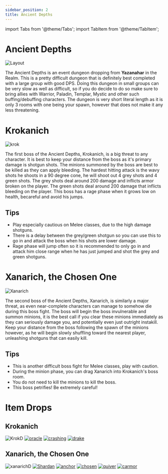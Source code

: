 ```yaml
---
sidebar_position: 2
title: Ancient Depths
---
```


import Tabs from '@theme/Tabs';
import TabItem from '@theme/TabItem';

<Tabs>
  <TabItem value="The Dungeon" label="The Dungeon" default>

# Ancient Depths

![Layout](https://cdn.discordapp.com/attachments/953134990428868629/1027327917031690271/unknown.png)

The Ancient Depths is an event dungeon dropping from **Yazanahar** in the Realm. This is a pretty difficult dungeon that is definitely best completed with a large group with good DPS. Doing this dungeon in small groups can be very slow as well as difficult, so if you do decide to do so make sure to bring allies with Warrior, Paladin, Templar, Mystic and other such buffing/debuffing characters. The dungeon is very short literal length as it is only 3 rooms with one being your spawn, however that does not make it any less threatening.

  </TabItem>
  <TabItem value="The First Boss" label="The First Boss">

# Krokanich

![krok](https://cdn.discordapp.com/attachments/953134990428868629/991927240214458439/unknown.png)

The first boss of the Ancient Depths, Krokanich, is a big threat to any character. It is best to keep your distance from the boss as it's primary damage is shotgun shots. The minions summoned by the boss are best to be killed as they can apply bleeding. The hardest hitting attack is the wavy shots he shoots in a 90 degree cone, he will shoot out 4 grey shots and 4 green shots. The grey shots deal around 200 damage and inflicts armor broken on the player. The green shots deal around 200 damage that inflicts bleeding on the player. This boss has a rage phase when it grows low on health, becareful and avoid his jumps.

## Tips
<ul>

  <li>Play especially cautious on Melee classes, due to the high damage shotguns.</li>

  <li>There is a delay between the grey/green shotgun so you can use this to go in and attack the boss when his shots are lower damage.</li> 

  <li>Rage phase will jump often so it is recommended to only go in and attack him close range when he has just jumped and shot the grey and green shotguns.</li>

</ul>

  </TabItem>
  <TabItem value="The Second Boss" label="The Second Boss">

# Xanarich, the Chosen One

![Xanarich](https://cdn.discordapp.com/attachments/953134990428868629/991934367955959860/Layer_1_4.png)

The second boss of the Ancient Depths, Xanarich, is similarly a major threat, as even near-complete characters can manage to somehow die during this boss fight. The boss will begin the boss invulnerable and summon minions, it is the best call if you clear these minions immediately as they can seriously damage you, and potentially even just outright instakill. Keep your distance from the boss following the spawn of the minions however, as he will begin slowly shuffling toward the nearest player, unleashing shotguns that can easily kill.

## Tips 

<ul>

  <li>This is another difficult boss fight for Melee classes, play with caution.</li>

  <li>During the minion phase, you can drag Xanarich into Krokanich's boss room.</li>

  <li>You do not need to kill the minions to kill the boss.</li>

  <li>This boss petrifies! Be extremely careful!</li>

</ul>

  </TabItem>
  <TabItem value="Item Drops" label="Item Drops">

# Item Drops

## Krokanich

![KrokD](https://cdn.discordapp.com/attachments/953134990428868629/991927240214458439/unknown.png)           [![oracle](https://vwiki.valorserver.com/api/item/picture/oracle's%20nightmare)](https://wiki.valorserver.com/docs/items/rings/legendary/oracles_nightmare) [![crashing](https://vwiki.valorserver.com/api/item/picture/crashing%20crescendo)](https://wiki.valorserver.com/docs/items/weapons/lances/ut/crashing_crescendo) [![drake](https://vwiki.valorserver.com/api/item/picture/draketail%20blade)](https://wiki.valorserver.com/docs/items/weapons/daggers/ut/draketail_blade)

## Xanarich, the Chosen One

![xanarichD](https://cdn.discordapp.com/attachments/953134990428868629/991934367955959860/Layer_1_4.png)            [![Shardan](https://vwiki.valorserver.com/api/item/picture/shard%20of%20ancient%20assault)](https://wiki.valorserver.com/docs/items/misc/shards)  [![anchor](https://vwiki.valorserver.com/api/item/picture/anchor%20of%20the%20chosen)](https://wiki.valorserver.com/docs/items/abilities/anchors/legendary/anchor_of_the_chosen) [![chosen](https://vwiki.valorserver.com/api/item/picture/chosen%20bow)](https://wiki.valorserver.com/docs/items/weapons/bows/ut/chosen_bow) [![quiver](https://vwiki.valorserver.com/api/item/picture/quiver%20of%20the%20chosen)](https://wiki.valorserver.com/docs/items/abilities/quivers/ut/quiver_of_the_chosen) [![carmor](https://vwiki.valorserver.com/api/item/picture/chosen%20armor)](https://wiki.valorserver.com/docs/items/armors/lights/ut/chosen_armor)

  </TabItem>
</Tabs>
